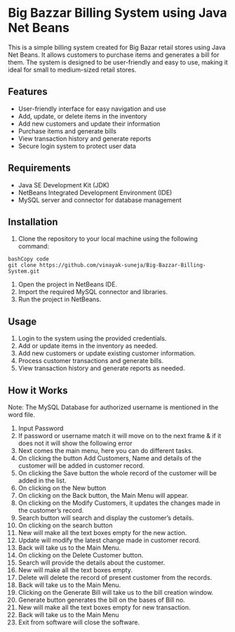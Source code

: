 # **Big Bazzar Billing System using Java Net Beans**

This is a simple billing system created for Big Bazar retail stores using Java Net Beans. It allows customers to purchase items and generates a bill for them. The system is designed to be user-friendly and easy to use, making it ideal for small to medium-sized retail stores.

## **Features**

- User-friendly interface for easy navigation and use
- Add, update, or delete items in the inventory
- Add new customers and update their information
- Purchase items and generate bills
- View transaction history and generate reports
- Secure login system to protect user data

## **Requirements**

- Java SE Development Kit (JDK)
- NetBeans Integrated Development Environment (IDE)
- MySQL server and connector for database management

## **Installation**

1. Clone the repository to your local machine using the following command:

```
bashCopy code
git clone https://github.com/vinayak-suneja/Big-Bazzar-Billing-System.git

```

1. Open the project in NetBeans IDE.
2. Import the required MySQL connector and libraries.
3. Run the project in NetBeans.

## **Usage**

1. Login to the system using the provided credentials.
2. Add or update items in the inventory as needed.
3. Add new customers or update existing customer information.
4. Process customer transactions and generate bills.
5. View transaction history and generate reports as needed.

## How it Works
Note: The MySQL Database for authorized username is mentioned in the word file.

1. Input Password
2. If password or username match it will move on to the next frame & if it does not it will show the following error
3. Next comes the main menu, here you can do different tasks.
4. On clicking the button Add Customers, Name and details of the customer will be added in customer record.
5. On clicking the Save button the whole record of the customer will be added in the list.
6. On clicking on the New button
7. On clicking on the Back button, the Main Menu will appear.
8. On clicking on the Modify Customers, it updates the changes made in the customer’s record.
9. Search button will search and display the customer’s details.
10. On clicking on the search button
11. New will make all the text boxes empty for the new action.
12. Update will modify the latest change made in customer record.
13. Back will take us to the Main Menu.
14. On clicking on the Delete Customer button.
15. Search will provide the details about the customer.
16. New will make all the text boxes empty.
17. Delete will delete the record of present customer from the records.
18. Back will take us to the Main Menu.
19. Clicking on the Generate Bill will take us to the bill creation window.
20. Generate button generates the bill on the bases of Bill no.
21. New will make all the text boxes empty for new transaction.
22. Back will take us to the Main Menu
23. Exit from software will close the software.
